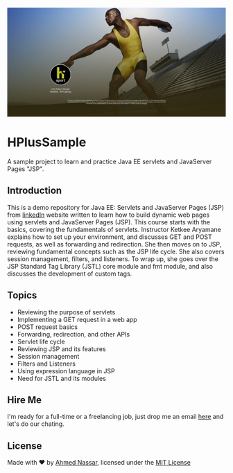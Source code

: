 ![Configuration Screenshot](/screenshoot/cover.jpg)

# HPlusSample

A sample project to learn and practice Java EE servlets and JavaServer Pages "JSP".

## Introduction

This is a demo repository for Java EE: Servlets and JavaServer Pages (JSP) from
[linkedIn](https://www.linkedin.com/learning/java-ee-servlets-and-javaserver-pages-jsp)
website written to learn how to build dynamic web pages using servlets and JavaServer Pages (JSP).
This course starts with the basics, covering the fundamentals of servlets.
Instructor Ketkee Aryamane explains how to set up your environment, and discusses GET and POST requests,
as well as forwarding and redirection. She then moves on to JSP, reviewing fundamental concepts such as the JSP life cycle.
She also covers session management, filters, and listeners.
To wrap up, she goes over the JSP Standard Tag Library (JSTL) core module and fmt module,
and also discusses the development of custom tags.

## Topics

* Reviewing the purpose of servlets
* Implementing a GET request in a web app
* POST request basics
* Forwarding, redirection, and other APIs
* Servlet life cycle
* Reviewing JSP and its features
* Session management
* Filters and Listeners
* Using expression language in JSP
* Need for JSTL and its modules

## Hire Me
I'm ready for a full-time or a freelancing job, just drop me an email [here](https://www.inassar.me) and let's do our chating.

## License
Made with :heart: by [Ahmed Nassar](https://github.com/ranger163), licensed under the [MIT License](LICENSE)
